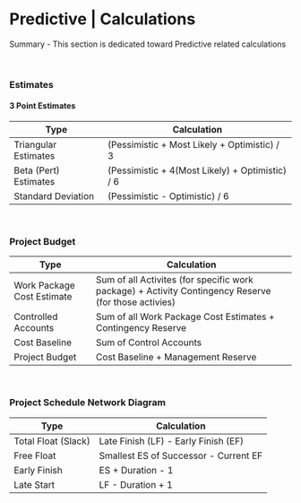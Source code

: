# Predictive | Calculations

Summary - This section is dedicated toward Predictive related calculations

<br>

### Estimates

#### 3 Point Estimates

| Type                  | Calculation                                     |
| --------------------- | ----------------------------------------------- |
| Triangular Estimates  | (Pessimistic + Most Likely + Optimistic) / 3    |
| Beta (Pert) Estimates | (Pessimistic + 4(Most Likely) + Optimistic) / 6 |
| Standard Deviation    | (Pessimistic - Optimistic) / 6                  |

<br>

### Project Budget

| Type                       | Calculation                                                                                          |
| -------------------------- | ---------------------------------------------------------------------------------------------------- |
| Work Package Cost Estimate | Sum of all Activites (for specific work package) + Activity Contingency Reserve (for those activies) |
| Controlled Accounts        | Sum of all Work Package Cost Estimates + Contingency Reserve                                         |
| Cost Baseline              | Sum of Control Accounts                                                                              |
| Project Budget             | Cost Baseline + Management Reserve                                                                   |

<br>

### Project Schedule Network Diagram

| Type                | Calculation                           |
| ------------------- | ------------------------------------- |
| Total Float (Slack) | Late Finish (LF) - Early Finish (EF)  |
| Free Float          | Smallest ES of Successor - Current EF |
| Early Finish        | ES + Duration - 1                     |
| Late Start          | LF - Duration + 1                     |

<br>
